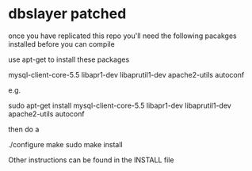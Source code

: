 dbslayer patched
================

once you have replicated this repo
you'll need the following pacakges installed before you can compile

use apt-get to install these packages

mysql-client-core-5.5 libapr1-dev libaprutil1-dev apache2-utils autoconf

e.g.

sudo apt-get install mysql-client-core-5.5 libapr1-dev libaprutil1-dev apache2-utils autoconf

then do a

./configure
make
sudo make install


Other instructions can be found in the INSTALL file
